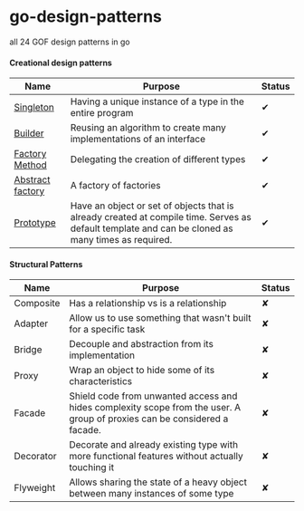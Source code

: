 # go-design-patterns
all 24 GOF design patterns in go

#### Creational design patterns
| Name                                                                                                                  | Purpose                                                                                                                                           | Status |
|-----------------------------------------------------------------------------------------------------------------------|---------------------------------------------------------------------------------------------------------------------------------------------------|--------|
| [Singleton](https://github.com/ishankhare07/go-design-patterns/tree/master/internal/pkg/creational/singleton)         | Having a unique instance of a type in the entire program                                                                                          | ✔      |
| [Builder](https://github.com/ishankhare07/go-design-patterns/tree/master/internal/pkg/creational/builder)             | Reusing an algorithm to create many implementations of an interface                                                                               | ✔      |
| [Factory Method](https://github.com/ishankhare07/go-design-patterns/tree/master/internal/pkg/creational/factory)      | Delegating the creation of different types                                                                                                        | ✔      |
| [Abstract factory](https://github.com/ishankhare07/go-design-patterns/tree/master/internal/pkg/creational/absfactory) | A factory of factories                                                                                                                            | ✔      |
| [Prototype](https://github.com/ishankhare07/go-design-patterns/tree/master/internal/pkg/creational/prototype)         | Have an object or set of objects that is already created at compile time. Serves as default template and can be cloned as many times as required. | ✔      |

#### Structural Patterns
| Name      | Purpose                                                                                                                   | Status |
|-----------|---------------------------------------------------------------------------------------------------------------------------|--------|
| Composite | Has a relationship vs is a relationship                                                                                   | ✘      |
| Adapter   | Allow us to use something that wasn't built for a specific task                                                           | ✘      |
| Bridge    | Decouple and abstraction from its implementation                                                                          | ✘      |
| Proxy     | Wrap an object to hide some of its characteristics                                                                        | ✘      |
| Facade    | Shield code from unwanted access and hides complexity scope from the user. A group of proxies can be considered a facade. | ✘      |
| Decorator | Decorate and already existing type with more functional features without actually touching it                             | ✘      |
| Flyweight | Allows sharing the state of a heavy object between many instances of some type                                            | ✘      |
